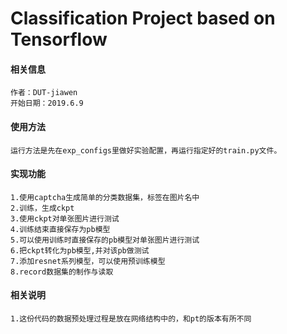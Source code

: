 # Classification Project based on Tensorflow
#### 相关信息
    作者：DUT-jiawen
    开始日期：2019.6.9

#### 使用方法
    运行方法是先在exp_configs里做好实验配置，再运行指定好的train.py文件。
    
#### 实现功能
    1.使用captcha生成简单的分类数据集，标签在图片名中
    2.训练，生成ckpt
    3.使用ckpt对单张图片进行测试
    4.训练结束直接保存为pb模型
    5.可以使用训练时直接保存的pb模型对单张图片进行测试
    6.把ckpt转化为pb模型,并对该pb做测试
    7.添加resnet系列模型，可以使用预训练模型
    8.record数据集的制作与读取
    
#### 相关说明
    1.这份代码的数据预处理过程是放在网络结构中的，和pt的版本有所不同